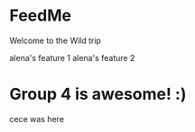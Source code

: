 # FeedMe

Welcome to the Wild trip

alena's feature 1
alena's feature 2


# Group 4 is awesome! :)
cece was here



